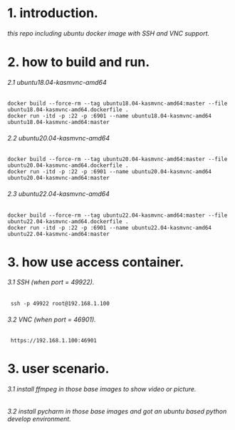 # 1. introduction.
###### this repo including ubuntu docker image with SSH and VNC support.
    
# 2. how to build and run.
###### 2.1 ubuntu18.04-kasmvnc-amd64
    docker build --force-rm --tag ubuntu18.04-kasmvnc-amd64:master --file ubuntu18.04-kasmvnc-amd64.dockerfile .
    docker run -itd -p :22 -p :6901 --name ubuntu18.04-kasmvnc-amd64 ubuntu18.04-kasmvnc-amd64:master

###### 2.2 ubuntu20.04-kasmvnc-amd64
    docker build --force-rm --tag ubuntu20.04-kasmvnc-amd64:master --file ubuntu20.04-kasmvnc-amd64.dockerfile .
    docker run -itd -p :22 -p :6901 --name ubuntu20.04-kasmvnc-amd64 ubuntu20.04-kasmvnc-amd64:master

###### 2.3 ubuntu22.04-kasmvnc-amd64
    docker build --force-rm --tag ubuntu22.04-kasmvnc-amd64:master --file ubuntu22.04-kasmvnc-amd64.dockerfile .
    docker run -itd -p :22 -p :6901 --name ubuntu22.04-kasmvnc-amd64 ubuntu22.04-kasmvnc-amd64:master

# 3. how use access container.
###### 3.1 SSH (when port = 49922).
     ssh -p 49922 root@192.168.1.100

###### 3.2 VNC (when port = 46901).
     https://192.168.1.100:46901


# 3. user scenario.
###### 3.1 install ffmpeg in those base images to show video or picture.
###### 3.2 install pycharm in those base images and got an ubuntu based python develop environment.

